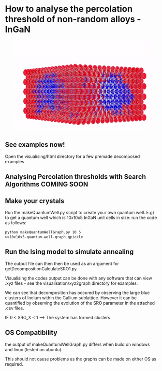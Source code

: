 # How to analyse the percolation threshold of non-random alloys - InGaN

<p align="center">
  <img width="460" height="300" src="working_dir/visualising/gif/16x16x5.gif">
</p>

## See examples now!

Open the visualising/html directory for a few premade decomposed examples.

## Analysing Percolation thresholds with Search Algorithms COMING SOON

## Make your crystals
Run the makeQuantumWell.py script to create your own quantum well.
E.g) to get a quantum well which is 10x10x5 InGaN unit cells in size: run the code as follows:

``` 
python makeQuantumWellGraph.py 10 5
>>10x10x5-quantum-well-graph.gpickle
```
## Run the Ising model to simulate annealing
The output file can then then be used as an argument for getDecompositionCalculateSRO1.py 

Visualising the codes output can be done with any software that can view .xyz files - see the visualisation/xyz2graph directory for examples.

We can see that decomposition has occured by observing the large blue clusters of Indium within the Gallium sublattice. However it can be quantified by observing the evolution of the SRO parameter in the attached .csv files.

IF 0 < SRO_X < 1 --> The system has formed clusters

## OS Compatibility

the output of makeQuantumWellGraph.py differs when build on windows and linux (tested on ubuntu).

This should not cause problems as the graphs can be made on either OS as required.


